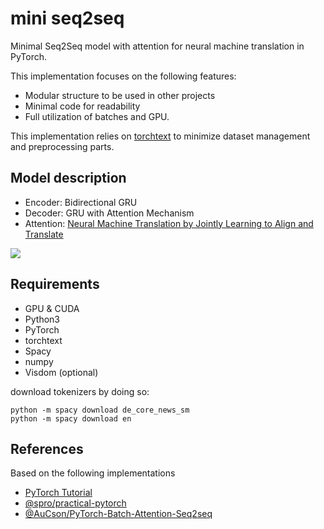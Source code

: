 # mini seq2seq
Minimal Seq2Seq model with attention for neural machine translation in PyTorch.

This implementation focuses on the following features:

- Modular structure to be used in other projects
- Minimal code for readability
- Full utilization of batches and GPU.

This implementation relies on [torchtext](https://github.com/pytorch/text) to minimize dataset management and preprocessing parts.

## Model description

* Encoder: Bidirectional GRU
* Decoder: GRU with Attention Mechanism
* Attention: [Neural Machine Translation by Jointly Learning to Align and Translate](https://arxiv.org/abs/1409.0473)

![](http://www.wildml.com/wp-content/uploads/2015/12/Screen-Shot-2015-12-30-at-1.16.08-PM.png)

## Requirements

* GPU & CUDA
* Python3
* PyTorch
* torchtext
* Spacy
* numpy
* Visdom (optional)

download tokenizers by doing so:
```
python -m spacy download de_core_news_sm
python -m spacy download en
```


## References

Based on the following implementations

* [PyTorch Tutorial](http://pytorch.org/tutorials/intermediate/seq2seq_translation_tutorial.html)
* [@spro/practical-pytorch](https://github.com/spro/practical-pytorch)
* [@AuCson/PyTorch-Batch-Attention-Seq2seq](https://github.com/AuCson/PyTorch-Batch-Attention-Seq2seq)
